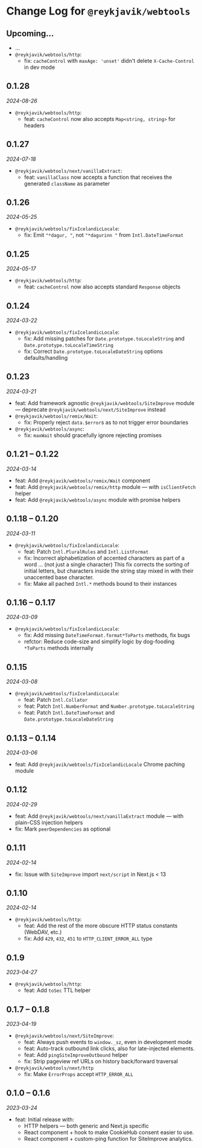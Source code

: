 # Change Log for `@reykjavik/webtools`

## Upcoming...

- ... <!-- Add new lines here. -->
- `@reykjavik/webtools/http`:
  - fix: `cacheControl` with `maxAge: 'unset'` didn't delete `X-Cache-Control`
    in dev mode

## 0.1.28

_2024-08-26_

- `@reykjavik/webtools/http`:
  - feat: `cacheControl` now also accepts `Map<string, string>` for headers

## 0.1.27

_2024-07-18_

- `@reykjavik/webtools/next/vanillaExtract`:
  - feat: `vanillaClass` now accepts a function that receives the generated
    `className` as parameter

## 0.1.26

_2024-05-25_

- `@reykjavik/webtools/fixIcelandicLocale`:
  - fix: Emit `"*dagur, "`, not `"*dagurinn "` from `Intl.DateTimeFormat`

## 0.1.25

_2024-05-17_

- `@reykjavik/webtools/http`:
  - feat: `cacheControl` now also accepts standard `Response` objects

## 0.1.24

_2024-03-22_

- `@reykjavik/webtools/fixIcelandicLocale`:
  - fix: Add missing patches for `Date.prototype.toLocaleString` and
    `Date.prototype.toLocaleTimeString`
  - fix: Correct `Date.prototype.toLocaleDateString` options defaults/handling

## 0.1.23

_2024-03-21_

- feat: Add framework agnostic `@reykjavik/webtools/SiteImprove` module —
  deprecate `@reykjavik/webtools/next/SiteImprove` instead
- `@reykjavik/webtools/remix/Wait`:
  - fix: Properly reject `data.$error`s as to not trigger error boundaries
- `@reykjavik/webtools/async`:
  - fix: `maxWait` should gracefully ignore rejecting promises

## 0.1.21 – 0.1.22

_2024-03-14_

- feat: Add `@reykjavik/webtools/remix/Wait` component
- feat: Add `@reykjavik/webtools/remix/http` module — with `isClientFetch`
  helper
- feat: Add `@reykjavik/webtools/async` module with promise helpers

## 0.1.18 – 0.1.20

_2024-03-11_

- `@reykjavik/webtools/fixIcelandicLocale`:
  - feat: Patch `Intl.PluralRules` and `Intl.ListFormat`
  - fix: Incorrect alphabetization of accented characters as part of a word …
    (not just a single character) This fix corrects the sorting of initial
    letters, but characters inside the string stay mixed in with their
    unaccented base character.
  - fix: Make all pached `Intl.*` methods bound to their instances

## 0.1.16 – 0.1.17

_2024-03-09_

- `@reykjavik/webtools/fixIcelandicLocale`:
  - fix: Add missing `DateTimeFormat.format*ToParts` methods, fix bugs
  - refctor: Reduce code-size and simplify logic by dog-fooding `*ToParts`
    methods internally

## 0.1.15

_2024-03-08_

- `@reykjavik/webtools/fixIcelandicLocale`:
  - feat: Patch `Intl.Collator`
  - feat: Patch `Intl.NumberFormat` and `Number.prototype.toLocaleString`
  - feat: Patch `Intl.DateTimeFormat` and `Date.prototype.toLocaleDateString`

## 0.1.13 – 0.1.14

_2024-03-06_

- feat: Add `@reykjavik/webtools/fixIcelandicLocale` Chrome paching module

## 0.1.12

_2024-02-29_

- feat: Add `@reykjavik/webtools/next/vanillaExtract` module — with plain-CSS
  injection helpers
- fix: Mark `peerDependencies` as optional

## 0.1.11

_2024-02-14_

- fix: Issue with `SiteImprove` import `next/script` in Next.js < 13

## 0.1.10

_2024-02-14_

- `@reykjavik/webtools/http`:
  - feat: Add the rest of the more obscure HTTP status constants (WebDAV,
    etc.)
  - fix: Add `429`, `432`, `451` to `HTTP_CLIENT_ERROR_ALL` type

## 0.1.9

_2023-04-27_

- `@reykjavik/webtools/http`:
  - feat: Add `toSec` TTL helper

## 0.1.7 – 0.1.8

_2023-04-19_

- `@reykjavik/webtools/next/SiteImprove`:
  - feat: Always push events to `window._sz`, even in development mode
  - feat: Auto-track outbound link clicks, also for late-injected elements.
  - feat: Add `pingSiteImproveOutbound` helper
  - fix: Strip pageview ref URLs on history back/forward traversal
- `@reykjavik/webtools/next/http`
  - fix: Make `ErrorProps` accept `HTTP_ERROR_ALL`

## 0.1.0 – 0.1.6

_2023-03-24_

- feat: Initial release with:
  - HTTP helpers — both generic and Next.js specific
  - React component + hook to make CookieHub consent easier to use.
  - React component + custom-ping function for SiteImprove analytics.
